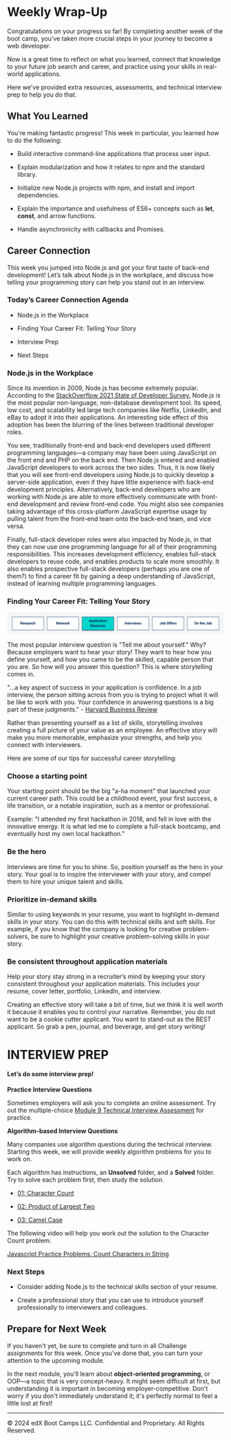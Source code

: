# Weekly Wrap-Up
Congratulations on your progress so far! By completing another week of the boot camp, you've taken more crucial steps in your journey to become a web developer.

Now is a great time to reflect on what you learned, connect that knowledge to your future job search and career, and practice using your skills in real-world applications.

Here we've provided extra resources, assessments, and technical interview prep to help you do that.

## What You Learned
You're making fantastic progress! This week in particular, you learned how to do the following:

* Build interactive command-line applications that process user input.

* Explain modularization and how it relates to npm and the standard library.

* Initialize new Node.js projects with npm, and install and import dependencies.

* Explain the importance and usefulness of ES6+ concepts such as **let**, **const**, and arrow functions.

* Handle asynchronicity with callbacks and Promises.

## Career Connection
This week you jumped into Node.js and got your first taste of back-end development! Let’s talk about Node.js in the workplace, and discuss how telling your programming story can help you stand out in an interview.

### Today’s Career Connection Agenda
* Node.js in the Workplace

* Finding Your Career Fit: Telling Your Story

* Interview Prep

* Next Steps

### Node.js in the Workplace
Since its invention in 2009, Node.js has become extremely popular. According to the [StackOverflow 2021 State of Developer Survey](https://insights.stackoverflow.com/survey/2021?_ga=2.249938502.1366544617.1642106885-855637217.1642106885#section-most-popular-technologies-programming-scripting-and-markup-languages), Node.js is the most popular non-language, non-database development tool. Its speed, low cost, and scalability led large tech companies like Netflix, LinkedIn, and eBay to adopt it into their applications. An interesting side effect of this adoption has been the blurring of the lines between traditional developer roles.

You see, traditionally front-end and back-end developers used different programming languages—a company may have been using JavaScript on the front end and PHP on the back end. Then Node.js entered and enabled JavaScript developers to work across the two sides. Thus, it is now likely that you will see front-end developers using Node.js to quickly develop a server-side application, even if they have little experience with back-end development principles. Alternatively, back-end developers who are working with Node.js are able to more effectively communicate with front-end development and review front-end code. You might also see companies taking advantage of this cross-platform JavaScript expertise usage by pulling talent from the front-end team onto the back-end team, and vice versa.

Finally, full-stack developer roles were also impacted by Node.js, in that they can now use one programming language for all of their programming responsibilities. This increases development efficiency, enables full-stack developers to reuse code, and enables products to scale more smoothly. It also enables prospective full-stack developers (perhaps you are one of them?) to find a career fit by gaining a deep understanding of JavaScript, instead of learning multiple programming languages.

### Finding Your Career Fit: Telling Your Story

![](../../../images/coding-career-application-materials.png)

The most popular interview question is "Tell me about yourself." Why? Because employers want to hear your story! They want to hear how you define yourself, and how you came to be the skilled, capable person that you are. So how will you answer this question? This is where storytelling comes in.

"…a key aspect of success in your application is confidence. In a job interview, the person sitting across from you is trying to project what it will be like to work with you. Your confidence in answering questions is a big part of these judgments." - [Harvard Business Review](https://hbr.org/2018/04/stay-confident-during-your-job-search-by-focusing-on-the-process-not-the-outcome)

Rather than presenting yourself as a list of skills, storytelling involves creating a full picture of your value as an employee. An effective story will make you more memorable, emphasize your strengths, and help you connect with interviewers.

Here are some of our tips for successful career storytelling:

### Choose a starting point
Your starting point should be the big "a-ha moment" that launched your current career path. This could be a childhood event, your first success, a life transition, or a notable inspiration, such as a mentor or professional.

Example: "I attended my first hackathon in 2018, and fell in love with the innovative energy. It is what led me to complete a full-stack bootcamp, and eventually host my own local hackathon."

### Be the hero
Interviews are time for you to shine. So, position yourself as the hero in your story. Your goal is to inspire the interviewer with your story, and compel them to hire your unique talent and skills.

### Prioritize in-demand skills
Similar to using keywords in your resume, you want to highlight in-demand skills in your story. You can do this with technical skills and soft skills. For example, if you know that the company is looking for creative problem-solvers, be sure to highlight your creative problem-solving skills in your story.

### Be consistent throughout application materials
Help your story stay strong in a recruiter’s mind by keeping your story consistent throughout your application materials. This includes your resume, cover letter, portfolio, LinkedIn, and interview.

Creating an effective story will take a bit of time, but we think it is well worth it because it enables you to control your narrative. Remember, you do not want to be a cookie cutter applicant. You want to stand-out as the BEST applicant. So grab a pen, journal, and beverage, and get story writing!

# INTERVIEW PREP
#### Let’s do some interview prep!

**Practice Interview Questions**

Sometimes employers will ask you to complete an online assessment. Try out the multiple-choice [Module 9 Technical Interview Assessment](https://forms.gle/VKfsdSySYgc4Hrih7) for practice.

**Algorithm-based Interview Questions**

Many companies use algorithm questions during the technical interview. Starting this week, we will provide weekly algorithm problems for you to work on.

Each algorithm has instructions, an **Unsolved** folder, and a **Solved** folder. Try to solve each problem first, then study the solution.

* [01: Character Count](https://static.fullstack-bootcamp.com/algorithms/09-NodeJS/01-character-count.zip)

* [02: Product of Largest Two](https://static.fullstack-bootcamp.com/algorithms/09-NodeJS/02-product-of-largest-two.zip)

* [03: Camel Case](https://static.fullstack-bootcamp.com/algorithms/09-NodeJS/03-camel-case.zip)

The following video will help you work out the solution to the Character Count problem:

[Javascript Practice Problems: Count Characters in String](https://www.youtube.com/watch?v=3x-Hqwczigo)

### Next Steps
* Consider adding Node.js to the technical skills section of your resume.

* Create a professional story that you can use to introduce yourself professionally to interviewers and colleagues.

## Prepare for Next Week
If you haven't yet, be sure to complete and turn in all Challenge assignments for this week. Once you've done that, you can turn your attention to the upcoming module.

In the next module, you'll learn about **object-oriented programming**, or OOP—a topic that is very concept-heavy. It might seem difficult at first, but understanding it is important in becoming employer-competitive. Don't worry if you don't immediately understand it; it's perfectly normal to feel a little lost at first!

---
© 2024 edX Boot Camps LLC. Confidential and Proprietary. All Rights Reserved.